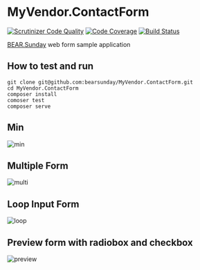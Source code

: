 # MyVendor.ContactForm

[![Scrutinizer Code Quality](https://scrutinizer-ci.com/g/ray-di/Ray.WebFormModule/badges/quality-score.png?b=1.x)](https://scrutinizer-ci.com/g/ray-di/Ray.WebFormModule/?branch=1.x)
[![Code Coverage](https://scrutinizer-ci.com/g/ray-di/Ray.WebFormModule/badges/coverage.png?b=1.x)](https://scrutinizer-ci.com/g/ray-di/Ray.WebFormModule/?branch=1.x)
[![Build Status](https://travis-ci.org/bearsunday/MyVendor.ContactForm.svg?branch=master)](https://travis-ci.org/bearsunday/MyVendor.ContactForm)

[BEAR.Sunday](http://bearsunday.github.io/) web form sample application

## How to test and run

```
git clone git@github.com:bearsunday/MyVendor.ContactForm.git
cd MyVendor.ContactForm
composer install
comoser test
composer serve
```

## Min
![min](https://user-images.githubusercontent.com/529021/30735643-b6a431f8-9fba-11e7-9145-6be9a441c9af.png)
## Multiple Form
![multi](https://user-images.githubusercontent.com/529021/30735735-03c3183c-9fbb-11e7-9393-ddec3b279f16.png)
## Loop Input Form
![loop](https://user-images.githubusercontent.com/529021/30735736-05c3fbba-9fbb-11e7-8d6a-da829c096b31.png)
## Preview form with radiobox and checkbox
![preview](https://user-images.githubusercontent.com/529021/30735752-11f2af80-9fbb-11e7-976c-325d1ad4a252.png)

 
